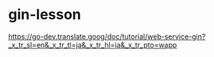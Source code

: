 # gin-lesson

https://go-dev.translate.goog/doc/tutorial/web-service-gin?_x_tr_sl=en&_x_tr_tl=ja&_x_tr_hl=ja&_x_tr_pto=wapp